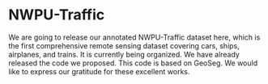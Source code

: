 # NWPU-Traffic
We are going to release our annotated NWPU-Traffic dataset here, which is the first comprehensive remote sensing dataset covering cars, ships, airplanes, and trains. It is currently being organized. We have already released the code we proposed.
This code is based on GeoSeg. We would like to express our gratitude for these excellent works.
